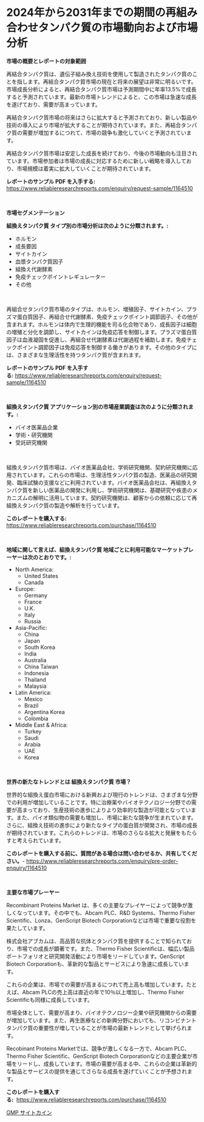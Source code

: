 <p><h1>2024年から2031年までの期間の再組み合わせタンパク質の市場動向および市場分析</h1></p><p><strong>市場の概要とレポートの対象範囲</strong></p>
<p><p>再結合タンパク質は、遺伝子組み換え技術を使用して製造されたタンパク質のことを指します。再結合タンパク質市場の現在と将来の展望は非常に明るいです。市場成長分析によると、再結合タンパク質市場は予測期間中に年率13.5%で成長すると予測されています。最新の市場トレンドによると、この市場は急速な成長を遂げており、需要が高まっています。</p><p>再結合タンパク質市場の将来はさらに拡大すると予測されており、新しい製品や技術の導入により市場が拡大することが期待されています。また、再結合タンパク質の需要が増加するにつれて、市場の競争も激化していくと予測されています。</p><p>再結合タンパク質市場は安定した成長を続けており、今後の市場動向も注目されています。市場参加者は市場の成長に対応するために新しい戦略を導入しており、市場規模は着実に拡大していくことが期待されています。</p></p>
<p><strong>レポートのサンプル PDF を入手する:</strong> <a href="https://www.reliableresearchreports.com/enquiry/request-sample/1164510">https://www.reliableresearchreports.com/enquiry/request-sample/1164510</a></p>
<p>&nbsp;</p>
<p><strong>市場セグメンテーション</strong></p>
<p><strong>組換えタンパク質 タイプ別の市場分析は次のように分類されます。:</strong></p>
<p><ul><li>ホルモン</li><li>成長要因</li><li>サイトカイン</li><li>血漿タンパク質因子</li><li>組換え代謝酵素</li><li>免疫チェックポイントレギュレーター</li><li>その他</li></ul></p>
<p>&nbsp;</p>
<p><p>再組合せタンパク質市場のタイプは、ホルモン、増殖因子、サイトカイン、プラズマ蛋白質因子、再組合せ代謝酵素、免疫チェックポイント調節因子、その他が含まれます。ホルモンは体内で生理的機能を司る化合物であり、成長因子は細胞の増殖と分化を調節し、サイトカインは免疫応答を制御します。プラズマ蛋白質因子は血液凝固を促進し、再組合せ代謝酵素は代謝過程を補助します。免疫チェックポイント調節因子は免疫応答を制御する働きがあります。その他のタイプには、さまざまな生理活性を持つタンパク質が含まれます。</p></p>
<p><strong>レポートのサンプル PDF を入手する:</strong>&nbsp;<a href="https://www.reliableresearchreports.com/enquiry/request-sample/1164510">https://www.reliableresearchreports.com/enquiry/request-sample/1164510</a></p>
<p>&nbsp;</p>
<p><strong> 組換えタンパク質 アプリケーション別の市場産業調査は次のように分類されます。:</strong></p>
<p><ul><li>バイオ医薬品企業</li><li>学術・研究機関</li><li>受託研究機関</li></ul></p>
<p>&nbsp;</p>
<p><p>組換えタンパク質市場は、バイオ医薬品会社、学術研究機関、契約研究機関に応用されています。これらの市場は、生理活性タンパク質の製造、医薬品の研究開発、臨床試験の支援などに利用されています。バイオ医薬品会社は、再組換えタンパク質を新しい医薬品の開発に利用し、学術研究機関は、基礎研究や疾患のメカニズムの解明に活用しています。契約研究機関は、顧客からの依頼に応じて再組換えタンパク質の製造や解析を行っています。</p></p>
<p><strong>このレポートを購入する:</strong>&nbsp; <a href="https://www.reliableresearchreports.com/purchase/1164510">https://www.reliableresearchreports.com/purchase/1164510</a></p>
<p>&nbsp;</p>
<p><strong>地域に関して言えば、組換えタンパク質 地域ごとに利用可能なマーケットプレーヤーは次のとおりです。:</strong></p>
<p><ul>
    <li>
        North America:
        <ul>
            <li>United States</li>
            <li>Canada</li>
        </ul>
    </li>
    <li>
        Europe:
        <ul>
            <li>Germany</li>
            <li>France</li>
            <li>U.K.</li>
            <li>Italy</li>
            <li>Russia</li>
        </ul>
    </li>
    <li>
        Asia-Pacific:
        <ul>
            <li>China</li>
            <li>Japan</li>
            <li>South Korea</li>
            <li>India</li>
            <li>Australia</li>
            <li>China Taiwan</li>
            <li>Indonesia</li>
            <li>Thailand</li>
            <li>Malaysia</li>
        </ul>
    </li>
    <li>
        Latin America:
        <ul>
            <li>Mexico</li>
            <li>Brazil</li>
            <li>Argentina Korea</li>
            <li>Colombia</li>
        </ul>
    </li>
    <li>
        Middle East & Africa:
        <ul>
            <li>Turkey</li>
            <li>Saudi</li>
            <li>Arabia</li>
            <li>UAE</li>
            <li>Korea</li>
        </ul>
    </li>
    </ul></p>
<p>&nbsp;</p>
<p><strong>世界の新たなトレンドとは 組換えタンパク質 市場？</strong></p>
<p><p>世界的な組換え蛋白市場における新興および現行のトレンドは、さまざまな分野での利用が増加していることです。特に治療薬やバイオテクノロジー分野での需要が高まっており、生産技術の進歩によりより効率的な製造が可能となっています。また、バイオ類似物の需要も増加し、市場に新たな競争が生まれています。さらに、組換え技術の進歩により新たなタイプの蛋白質が開発され、市場の成長が期待されています。これらのトレンドは、市場のさらなる拡大と発展をもたらすと考えられています。</p></p>
<p><strong>このレポートを購入する前に、質問がある場合は問い合わせるか、共有してください。</strong>- <a href="https://www.reliableresearchreports.com/enquiry/pre-order-enquiry/1164510">https://www.reliableresearchreports.com/enquiry/pre-order-enquiry/1164510</a></p>
<p>&nbsp;</p>
<p><strong>主要な市場プレーヤー</strong></p>
<p><p>Recombinant Proteins Market は、多くの主要なプレイヤーによって競争が激しくなっています。その中でも、Abcam PLC、R&D Systems、Thermo Fisher Scientific、Lonza、GenScript Biotech Corporationなどは市場で重要な役割を果たしています。</p><p>株式会社アブカムは、高品質な抗体とタンパク質を提供することで知られており、市場での成長が顕著です。また、Thermo Fisher Scientificは、幅広い製品ポートフォリオと研究開発活動により市場をリードしています。GenScript Biotech Corporationも、革新的な製品とサービスにより急速に成長しています。</p><p>これらの企業は、市場での需要が高まるにつれて売上高も増加しています。たとえば、Abcam PLCの売上高は直近の年で10％以上増加し、Thermo Fisher Scientificも同様に成長しています。</p><p>市場全体として、需要が高まり、バイオテクノロジー企業や研究機関からの需要が増加しています。また、再生医療などの新興分野においても、リコンビナントタンパク質の重要性が増していることが市場の最新トレンドとして挙げられます。</p><p>Recobinant Proteins Marketでは、競争が激しくなる一方で、Abcam PLC、Thermo Fisher Scientific、GenScript Biotech Corporationなどの主要企業が市場をリードし、成長しています。市場の需要が高まる中、これらの企業は革新的な製品とサービスの提供を通じてさらなる成長を遂げていくことが予想されます。</p></p>
<p><strong>このレポートを購入する:</strong>&nbsp;&nbsp;<a href="https://www.reliableresearchreports.com/purchase/1164510">https://www.reliableresearchreports.com/purchase/1164510</a></p>
<p><p><a href="https://github.com/Sophiaard2003/Market-Research-Report-List-1/blob/main/755721017395.md">GMP サイトカイン</a></p></p>